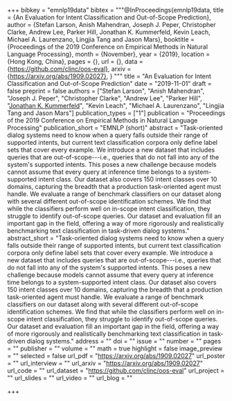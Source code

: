 +++
bibkey = "emnlp19data"
bibtex = """@InProceedings{emnlp19data,
  title     = {An Evaluation for Intent Classification and Out-of-Scope Prediction},
  author    = {Stefan Larson, Anish Mahendran, Joseph J. Peper, Christopher Clarke, Andrew Lee, Parker Hill, Jonathan K. Kummerfeld, Kevin Leach, Michael A. Laurenzano, Lingjia Tang and Jason Mars},
  booktitle = {Proceedings of the 2019 Conference on Empirical Methods in Natural Language Processing},
  month     = {November},
  year      = {2019},
  location  = {Hong Kong, China},
  pages     = {},
  url       = {},
  data      = {https://github.com/clinc/oos-eval},
  arxiv     = {https://arxiv.org/abs/1909.02027},
}
"""
title = "An Evaluation for Intent Classification and Out-of-Scope Prediction"
date = "2019-11-01"
draft = false
preprint = false
authors = ["Stefan Larson", "Anish Mahendran", "Joseph J. Peper", "Christopher Clarke", "Andrew Lee", "Parker Hill", "<span style='text-decoration:underline;'>Jonathan K. Kummerfeld</span>", "Kevin Leach", "Michael A. Laurenzano", "Lingjia Tang and Jason Mars"]
publication_types = ["1"]
publication = "Proceedings of the 2019 Conference on Empirical Methods in Natural Language Processing"
publication_short = "EMNLP (short)"
abstract = "Task-oriented dialog systems need to know when a query falls outside their range of supported intents, but current text classification corpora only define label sets that cover every example. We introduce a new dataset that includes queries that are out-of-scope---i.e., queries that do not fall into any of the system's supported intents. This poses a new challenge because models cannot assume that every query at inference time belongs to a system-supported intent class. Our dataset also covers 150 intent classes over 10 domains, capturing the breadth that a production task-oriented agent must handle. We evaluate a range of benchmark classifiers on our dataset along with several different out-of-scope identification schemes. We find that while the classifiers perform well on in-scope intent classification, they struggle to identify out-of-scope queries. Our dataset and evaluation fill an important gap in the field, offering a way of more rigorously and realistically benchmarking text classification in task-driven dialog systems."
abstract_short = "Task-oriented dialog systems need to know when a query falls outside their range of supported intents, but current text classification corpora only define label sets that cover every example. We introduce a new dataset that includes queries that are out-of-scope---i.e., queries that do not fall into any of the system's supported intents. This poses a new challenge because models cannot assume that every query at inference time belongs to a system-supported intent class. Our dataset also covers 150 intent classes over 10 domains, capturing the breadth that a production task-oriented agent must handle. We evaluate a range of benchmark classifiers on our dataset along with several different out-of-scope identification schemes. We find that while the classifiers perform well on in-scope intent classification, they struggle to identify out-of-scope queries. Our dataset and evaluation fill an important gap in the field, offering a way of more rigorously and realistically benchmarking text classification in task-driven dialog systems."
address = ""
doi = ""
issue = ""
number = ""
pages = ""
publisher = ""
volume = ""
math = true
highlight = false
image_preview = ""
selected = false
url_pdf = "https://arxiv.org/abs/1909.02027"
url_poster = ""
url_interview = ""
url_arxiv = "https://arxiv.org/abs/1909.02027"
url_code = ""
url_dataset = "https://github.com/clinc/oos-eval"
url_project = ""
url_slides = ""
url_video = ""
url_blog = ""



+++